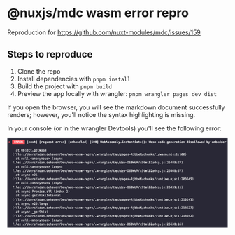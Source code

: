 # @nuxjs/mdc wasm error repro

Reproduction for https://github.com/nuxt-modules/mdc/issues/159

## Steps to reproduce

1. Clone the repo
2. Install dependencies with `pnpm install`
3. Build the project with `pnpm build`
4. Preview the app locally with wrangler: `pnpm wrangler pages dev dist`

If you open the browser, you will see the markdown document successfully renders; however, you'll notice the syntax highlighting is missing.

In your console (or in the wrangler Devtools) you'll see the following error:

![wasm error](./wasm-error.png)
